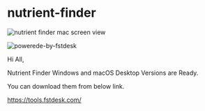 # nutrient-finder

![nutrient finder mac screen view](https://github.com/ufukayyildiz/nutrient-finder/assets/23309320/c9fe9673-0927-4c09-b43e-d4b788c90986)



![powerede-by-fstdesk](https://github.com/ufukayyildiz/nutrient-finder/assets/23309320/6b63096c-a484-413d-ac4e-68f6182fd4da)


Hi All,

Nutrient Finder Windows and macOS Desktop Versions are Ready.

You can download them from below link.

https://tools.fstdesk.com/
